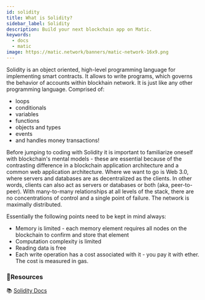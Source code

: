 ```yaml
---
id: solidity
title: What is Solidity?
sidebar_label: Solidity
description: Build your next blockchain app on Matic.
keywords:
  - docs
  - matic
image: https://matic.network/banners/matic-network-16x9.png 
---
```


Solidity is an object oriented, high-level programming language for implementing smart contracts. It allows to write programs, which governs the behavior of accounts within blockhain network. It is just like any other programming language. Comprised of: 
- loops 
- conditionals 
- variables 
- functions 
- objects and types 
- events
- and handles money transactions!

Before jumping to coding with Solidity it is important to familiarize oneself with blockchain's mental models - these are essential because of the contrasting difference in a blockchain application architecture and a common web application architecture.
Where we want to go is Web 3.0, where servers and databases are as decentralized as the clients. In other words, clients can also act as servers or databases or both (aka, peer-to-peer). With many-to-many relationships at all levels of the stack, there are no concentrations of control and a single point of failure. The network is maximally distributed.

Essentially the following points need to be kept in mind always:

- Memory is limited - each memory element requires all nodes on the blockchain to confirm and store that element
- Computation complexity is limited
- Reading data is free
- Each write operation has a cost associated with it - you pay it with ether. The cost is measured in gas.

### **:scroll:Resources**

:books: [Solidity Docs](https://solidity.readthedocs.io/)